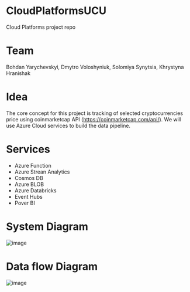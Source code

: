 # CloudPlatformsUCU
Cloud Platforms project repo

# Team
Bohdan Yarychevskyi, Dmytro Voloshyniuk, Solomiya Synytsia, Khrystyna Hranishak

# Idea
The core concept for this project is tracking of selected cryptocurrencies price using coinmarketcap API (https://coinmarketcap.com/api/).
We will use Azure Cloud services to build the data pipeline.

# Services
- Azure Function
- Azure Strean Analytics
- Cosmos DB
- Azure BLOB
- Azure Databricks
- Event Hubs
- Pover BI

# System Diagram
![image](https://user-images.githubusercontent.com/24934034/126035617-d00815b0-19c8-4846-b2d9-584140c8e51e.png)

# Data flow Diagram
![image](https://user-images.githubusercontent.com/26571307/126040843-ec0218ee-e914-41af-9d22-807a64a0f9f7.png)
